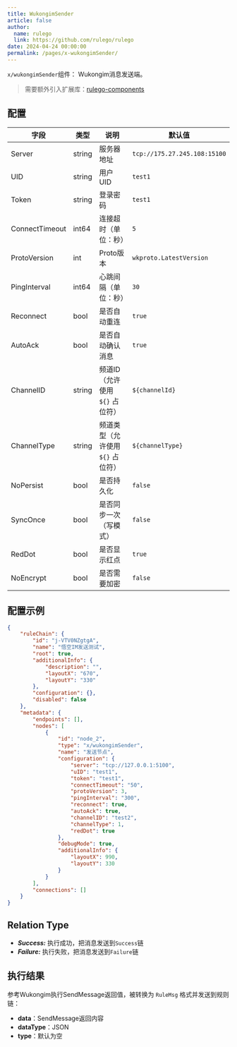 ```yaml
---
title: WukongimSender 
article: false
author: 
  name: rulego
  link: https://github.com/rulego/rulego
date: 2024-04-24 00:00:00
permalink: /pages/x-wukongimSender/
---
```


`x/wukongimSender`组件：<Badge text="v0.29.0+"/> Wukongim消息发送端。

>需要额外引入扩展库：[rulego-components](https://github.com/rulego/rulego-components)

## 配置

| 字段             | 类型     | 说明                   | 默认值                          |
|----------------|--------|----------------------|------------------------------|
| Server         | string | 服务器地址                | `tcp://175.27.245.108:15100` |
| UID            | string | 用户UID                | `test1`                      |
| Token          | string | 登录密码                 | `test1`                      |
| ConnectTimeout | int64  | 连接超时（单位：秒）           | `5`                          |
| ProtoVersion   | int    | Proto版本              | `wkproto.LatestVersion`      |
| PingInterval   | int64  | 心跳间隔（单位：秒）           | `30`                         |
| Reconnect      | bool   | 是否自动重连               | `true`                       |
| AutoAck        | bool   | 是否自动确认消息             | `true`                       |
| ChannelID      | string | 频道ID（允许使用 `${}` 占位符） | `${channelId}`               |
| ChannelType    | string | 频道类型（允许使用 `${}` 占位符） | `${channelType}`             |
| NoPersist      | bool   | 是否持久化                | `false`                      |
| SyncOnce       | bool   | 是否同步一次（写模式）          | `false`                      |
| RedDot         | bool   | 是否显示红点               | `true`                       |
| NoEncrypt      | bool   | 是否需要加密               | `false`                      |


## 配置示例

```json
{
	"ruleChain": {
		"id": "j-VTV0NZgtgA",
		"name": "悟空IM发送测试",
		"root": true,
		"additionalInfo": {
			"description": "",
			"layoutX": "670",
			"layoutY": "330"
		},
		"configuration": {},
		"disabled": false
	},
	"metadata": {
		"endpoints": [],
		"nodes": [
			{
				"id": "node_2",
				"type": "x/wukongimSender",
				"name": "发送节点",
				"configuration": {
					"server": "tcp://127.0.0.1:5100",
					"uID": "test1",
					"token": "test1",
					"connectTimeout": "50",
					"protoVersion": 3,
					"pingInterval": "300",
					"reconnect": true,
					"autoAck": true,
					"channelID": "test2",
					"channelType": 1,
					"redDot": true
				},
				"debugMode": true,
				"additionalInfo": {
					"layoutX": 990,
					"layoutY": 330
				}
			}
		],
		"connections": []
	}
}
```

## Relation Type

- ***Success:*** 执行成功，把消息发送到`Success`链
- ***Failure:*** 执行失败，把消息发送到`Failure`链

## 执行结果

参考Wukongim执行SendMessage返回值，被转换为 `RuleMsg` 格式并发送到规则链：

- **data**：SendMessage返回内容
- **dataType**：JSON
- **type**：默认为空
